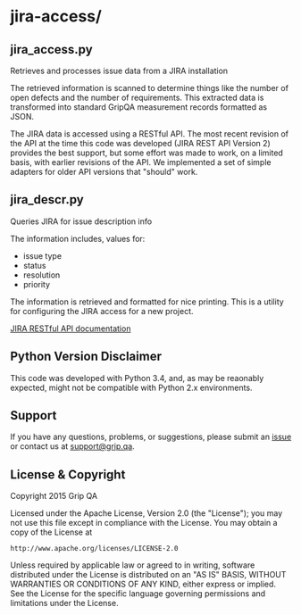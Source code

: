 jira-access/
=========================

jira_access.py
----------------------

Retrieves and processes issue data from a JIRA installation

The retrieved information is scanned to determine things like the number of
open defects and the number of requirements.  This extracted data is 
transformed into standard GripQA measurement records formatted as JSON.

The JIRA data is accessed using a RESTful API.  The most recent revision of
the API at the time this code was developed (JIRA REST API Version 2) provides
the best support, but some effort was made to work, on a limited basis, with
earlier revisions of the API.  We implemented a set of simple adapters for
older API versions that "should" work.

jira_descr.py
----------------------

Queries JIRA for issue description info

The information includes, values for:

- issue type
- status
- resolution
- priority

The information is retrieved and formatted for nice printing.  This is a
utility for configuring the JIRA access for a new project.

[JIRA RESTful API documentation](https://docs.atlassian.com/jira/REST/latest/#d2e1750)

Python Version Disclaimer
----------------------

This code was developed with Python 3.4, and, as may be reaonably expected,
might not be compatible with Python 2.x environments.

Support
----------------------

If you have any questions, problems, or suggestions, please submit an
[issue](/GripQA/client-tools/issues) or contact us at support@grip.qa.

License & Copyright
----------------------

Copyright 2015 Grip QA

Licensed under the Apache License, Version 2.0 (the "License");
you may not use this file except in compliance with the License.
You may obtain a copy of the License at

    http://www.apache.org/licenses/LICENSE-2.0

Unless required by applicable law or agreed to in writing, software
distributed under the License is distributed on an "AS IS" BASIS,
WITHOUT WARRANTIES OR CONDITIONS OF ANY KIND, either express or implied.
See the License for the specific language governing permissions and
limitations under the License.
